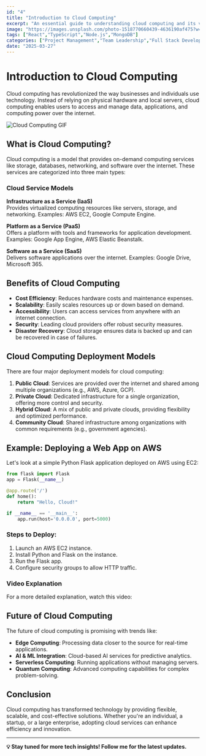 ```yaml
---
id: "4"
title: "Introduction to Cloud Computing"
excerpt: "An essential guide to understanding cloud computing and its various service models."
image: "https://images.unsplash.com/photo-1518770660439-4636190af475?w=800&auto=format&fit=crop&q=60"
tags: ["React","TypeScript","Node.js","MongoDB"]
categories: ["Project Management","Team Leadership","Full Stack Development"]
date: "2025-03-27"
---
```


# Introduction to Cloud Computing

Cloud computing has revolutionized the way businesses and individuals use technology. Instead of relying on physical hardware and local servers, cloud computing enables users to access and manage data, applications, and computing power over the internet.


![Cloud Computing GIF](https://media.giphy.com/media/l0HlNQ03J5JxX6lva/giphy.gif)

## What is Cloud Computing?
Cloud computing is a model that provides on-demand computing services like storage, databases, networking, and software over the internet. These services are categorized into three main types:

### Cloud Service Models

**Infrastructure as a Service (IaaS)**  
Provides virtualized computing resources like servers, storage, and networking. Examples: AWS EC2, Google Compute Engine.  

**Platform as a Service (PaaS)**  
Offers a platform with tools and frameworks for application development. Examples: Google App Engine, AWS Elastic Beanstalk.  

**Software as a Service (SaaS)**  
Delivers software applications over the internet. Examples: Google Drive, Microsoft 365.  

## Benefits of Cloud Computing
- **Cost Efficiency**: Reduces hardware costs and maintenance expenses.
- **Scalability**: Easily scales resources up or down based on demand.
- **Accessibility**: Users can access services from anywhere with an internet connection.
- **Security**: Leading cloud providers offer robust security measures.
- **Disaster Recovery**: Cloud storage ensures data is backed up and can be recovered in case of failures.

## Cloud Computing Deployment Models
There are four major deployment models for cloud computing:

1. **Public Cloud**: Services are provided over the internet and shared among multiple organizations (e.g., AWS, Azure, GCP).
2. **Private Cloud**: Dedicated infrastructure for a single organization, offering more control and security.
3. **Hybrid Cloud**: A mix of public and private clouds, providing flexibility and optimized performance.
4. **Community Cloud**: Shared infrastructure among organizations with common requirements (e.g., government agencies).

## Example: Deploying a Web App on AWS
Let's look at a simple Python Flask application deployed on AWS using EC2:

```python
from flask import Flask
app = Flask(__name__)

@app.route('/')
def home():
    return "Hello, Cloud!"

if __name__ == '__main__':
    app.run(host='0.0.0.0', port=5000)
```

### Steps to Deploy:
1. Launch an AWS EC2 instance.
2. Install Python and Flask on the instance.
3. Run the Flask app.
4. Configure security groups to allow HTTP traffic.

### Video Explanation
For a more detailed explanation, watch this video:


## Future of Cloud Computing
The future of cloud computing is promising with trends like:
- **Edge Computing**: Processing data closer to the source for real-time applications.
- **AI & ML Integration**: Cloud-based AI services for predictive analytics.
- **Serverless Computing**: Running applications without managing servers.
- **Quantum Computing**: Advanced computing capabilities for complex problem-solving.

## Conclusion
Cloud computing has transformed technology by providing flexible, scalable, and cost-effective solutions. Whether you're an individual, a startup, or a large enterprise, adopting cloud services can enhance efficiency and innovation.

---

**💡 Stay tuned for more tech insights! Follow me for the latest updates.**
